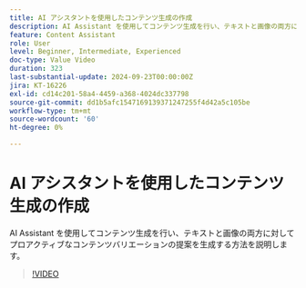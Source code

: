 ```yaml
---
title: AI アシスタントを使用したコンテンツ生成の作成
description: AI Assistant を使用してコンテンツ生成を行い、テキストと画像の両方に対してプロアクティブなコンテンツバリエーションの提案を生成する方法を説明します。
feature: Content Assistant
role: User
level: Beginner, Intermediate, Experienced
doc-type: Value Video
duration: 323
last-substantial-update: 2024-09-23T00:00:00Z
jira: KT-16226
exl-id: cd14c201-58a4-4459-a368-4024dc337798
source-git-commit: dd1b5afc1547169139371247255f4d42a5c105be
workflow-type: tm+mt
source-wordcount: '60'
ht-degree: 0%

---
```


# AI アシスタントを使用したコンテンツ生成の作成

AI Assistant を使用してコンテンツ生成を行い、テキストと画像の両方に対してプロアクティブなコンテンツバリエーションの提案を生成する方法を説明します。

>[!VIDEO](https://video.tv.adobe.com/v/3434635/?learn=on)
